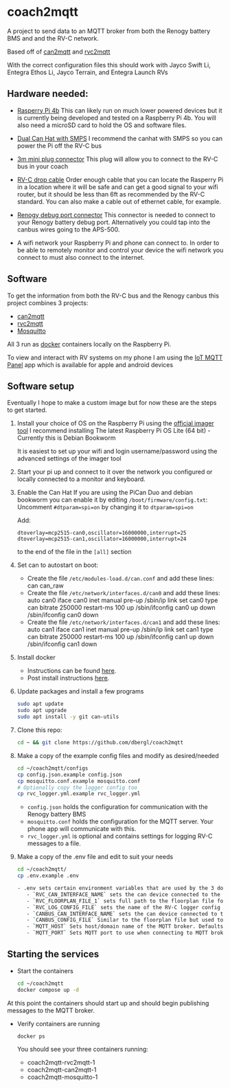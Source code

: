 # coach2mqtt
A project to send data to an MQTT broker from both the Renogy battery BMS and and the RV-C network.

Based off of [can2mqtt](https://github.com/jgeisler0303/can2mqtt) and [rvc2mqtt](https://github.com/spbrogan/rvc2mqtt)

With the correct configuration files this should work with Jayco Swift Li, Entegra Ethos Li, Jayco Terrain, and Entegra Launch RVs

## Hardware needed:
* [Rasperry Pi 4b](https://www.raspberrypi.com/products/raspberry-pi-4-model-b/)
   This can likely run on much lower powered devices but it is currently being developed and tested on a Raspberry Pi 4b.
   You will also need a microSD card to hold the OS and software files.

* [Dual Can Hat with SMPS](https://copperhilltech.com/pican2-duo-can-bus-board-for-raspberry-pi-4-with-3a-smps/)
   I recommend the canhat with SMPS so you can power the Pi off the RV-C bus

* [3m mini plug connector](https://www.fireflyint.com/products/70090-3m-mini-plug-connector)
   This plug will allow you to connect to the RV-C bus in your coach

* [RV-C drop cable](https://www.fireflyint.com/products/70053-24ga-rv-c-drop-cable)
   Order enough cable that you can locate the Rasperry Pi in a location where it will be safe and can get a good signal to your wifi router, but it should be less than 6ft as recommended by the RV-C standard. You can also make a cable out of ethernet cable, for example.

* [Renogy debug port connector](https://www.amazon.com/dp/B0BX42NJWR)
   This connector is needed to connect to your Renogy battery debug port. Alternatively you could tap into the canbus wires going to the APS-500.

* A wifi network your Raspberry Pi and phone can connect to. In order to be able to remotely monitor and control your device the wifi network you connect to must also connect to the internet.

## Software
To get the information from both the RV-C bus and the Renogy canbus this project combines 3 projects:
* [can2mqtt](https://github.com/dbergl/can2mqtt)
* [rvc2mqtt](https://github.com/dbergl/rvc2mqtt)
* [Mosquitto](https://mosquitto.org/)

All 3 run as [docker](https://www.docker.com/) containers locally on the Raspberry Pi.

To view and interact with RV systems on my phone I am using the [IoT MQTT Panel](https://blog.snrlab.in/iot/iot-mqtt-panel-user-guide/) app which is available for apple and android devices

## Software setup
Eventually I hope to make a custom image but for now these are the steps to get started.

1. Install your choice of OS on the Raspberry Pi using the [official imager tool](https://www.raspberrypi.com/software/)
   I recommend installing The latest Raspberry Pi OS Lite (64 bit) - Currently this is Debian Bookworm

   It is easiest to set up your wifi and login username/password using the advanced settings of the imager tool

2. Start your pi up and connect to it over the network you configured or locally connected to a monitor and keyboard.

3. Enable the Can Hat
   If you are using the PiCan Duo and debian bookworm you can enable it by editing `/boot/firmware/config.txt`:
Uncomment `#dtparam=spi=on` by changing it to `dtparam=spi=on`

   Add:

       dtoverlay=mcp2515-can0,oscillator=16000000,interrupt=25
       dtoverlay=mcp2515-can1,oscillator=16000000,interrupt=24

   to the end of the file in the `[all]` section
4. Set can to autostart on boot:
   * Create the file `/etc/modules-load.d/can.conf` and add these lines:
       can
       can_raw
   * Create the file `/etc/network/interfaces.d/can0` and add these lines:
       auto can0
       iface can0 inet manual
          pre-up /sbin/ip link set can0 type can bitrate 250000 restart-ms 100
          up /sbin/ifconfig can0 up
          down /sbin/ifconfig can0 down
   * Create the file `/etc/network/interfaces.d/can1` and add these lines:
       auto can1
       iface can1 inet manual
          pre-up /sbin/ip link set can1 type can bitrate 250000 restart-ms 100
          up /sbin/ifconfig can1 up
          down /sbin/ifconfig can1 down

5. Install docker
   - Instructions can be found [here](https://docs.docker.com/engine/install/debian/#install-using-the-repository).
   - Post install instructions [here](https://docs.docker.com/engine/install/linux-postinstall/).

6. Update packages and install a few programs
   ```bash
   sudo apt update
   sudo apt upgrade
   sudo apt install -y git can-utils
   ```

7. Clone this repo:
   ```bash
   cd ~ && git clone https://github.com/dbergl/coach2mqtt
   ```

8. Make a copy of the example config files and modify as desired/needed
   ```bash
   cd ~/coach2mqtt/configs
   cp config.json.example config.json
   cp mosquitto.conf.example mosquitto.conf
   # Optionally copy the logger config too
   cp rvc_logger.yml.example rvc_logger.yml
   ```

   - `config.json` holds the configuration for communication with the Renogy battery BMS
   - `mosquitto.conf` holds the configuration for the MQTT server. Your phone app will communicate with this.
   - `rvc_logger.yml` is optional and contains settings for logging RV-C messages to a file.

9. Make a copy of the .env file and edit to suit your needs
   ```bash
   cd ~/coach2mqtt/
   cp .env.example .env

   - .env sets certain environment variables that are used by the 3 docker containers
      - `RVC_CAN_INTERFACE_NAME` sets the can device connected to the RV-C bus. Defaults to `can1` if not set
      - `RVC_FLOORPLAN_FILE_1` sets full path to the floorplan file for your coach
      - `RVC_LOG_CONFIG_FILE` sets the name of the RV-C logger config file. Be sure to set this if you want to tail the RV-C bus logs
      - `CANBUS_CAN_INTERFACE_NAME` sets the can device connected to the Renogy bus. Defaults to `can0` if not set
      - `CANBUS_CONFIG_FILE` Similar to the floorplan file but used to config the Renogy bus listener. Defaults to `config.json` if not set
      - `MQTT_HOST` Sets host/domain name of the MQTT broker. Defaults to `localhost` if not set
      - `MQTT_PORT` Sets MQTT port to use when connecting to MQTT broker. Defaults to `1883` if not set

## Starting the services

- Start the containers
  ```bash
  cd ~/coach2mqtt
  docker compose up -d
  ```

At this point the containers should start up and should begin publishing messages to the MQTT broker.

-  Verify containers are running
   ```bash
   docker ps
   ```
  
   You should see your three containers running: 
   - coach2mqtt-rvc2mqtt-1
   - coach2mqtt-can2mqtt-1
   - coach2mqtt-mosquitto-1


